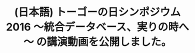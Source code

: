 ---
layout: post-en-none
published: true
title: '(日本語) トーゴーの日シンポジウム2016 ～統合データベース、実りの時へ～ の講演動画を公開しました。'
tags:
- event
- publishment
category: en
---
